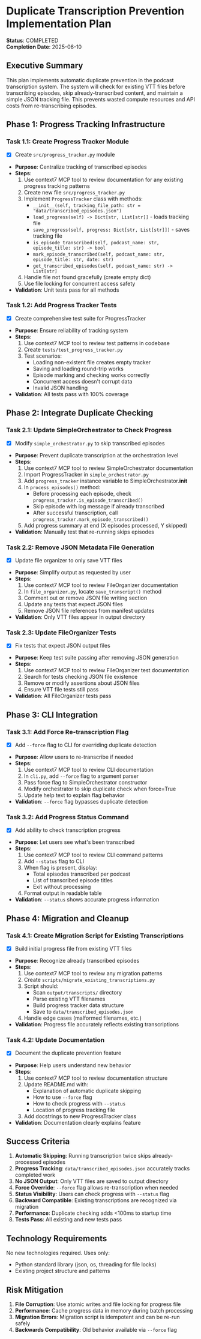 # Duplicate Transcription Prevention Implementation Plan

**Status**: COMPLETED  
**Completion Date**: 2025-06-10

## Executive Summary

This plan implements automatic duplicate prevention in the podcast transcription system. The system will check for existing VTT files before transcribing episodes, skip already-transcribed content, and maintain a simple JSON tracking file. This prevents wasted compute resources and API costs from re-transcribing episodes.

## Phase 1: Progress Tracking Infrastructure

### Task 1.1: Create Progress Tracker Module
- [x] Create `src/progress_tracker.py` module
- **Purpose**: Centralize tracking of transcribed episodes
- **Steps**:
  1. Use context7 MCP tool to review documentation for any existing progress tracking patterns
  2. Create new file `src/progress_tracker.py`
  3. Implement `ProgressTracker` class with methods:
     - `__init__(self, tracking_file_path: str = "data/transcribed_episodes.json")`
     - `load_progress(self) -> Dict[str, List[str]]` - loads tracking file
     - `save_progress(self, progress: Dict[str, List[str]])` - saves tracking file
     - `is_episode_transcribed(self, podcast_name: str, episode_title: str) -> bool`
     - `mark_episode_transcribed(self, podcast_name: str, episode_title: str, date: str)`
     - `get_transcribed_episodes(self, podcast_name: str) -> List[str]`
  4. Handle file not found gracefully (create empty dict)
  5. Use file locking for concurrent access safety
- **Validation**: Unit tests pass for all methods

### Task 1.2: Add Progress Tracker Tests
- [x] Create comprehensive test suite for ProgressTracker
- **Purpose**: Ensure reliability of tracking system
- **Steps**:
  1. Use context7 MCP tool to review test patterns in codebase
  2. Create `tests/test_progress_tracker.py`
  3. Test scenarios:
     - Loading non-existent file creates empty tracker
     - Saving and loading round-trip works
     - Episode marking and checking works correctly
     - Concurrent access doesn't corrupt data
     - Invalid JSON handling
- **Validation**: All tests pass with 100% coverage

## Phase 2: Integrate Duplicate Checking

### Task 2.1: Update SimpleOrchestrator to Check Progress
- [x] Modify `simple_orchestrator.py` to skip transcribed episodes
- **Purpose**: Prevent duplicate transcription at the orchestration level
- **Steps**:
  1. Use context7 MCP tool to review SimpleOrchestrator documentation
  2. Import ProgressTracker in `simple_orchestrator.py`
  3. Add `progress_tracker` instance variable to SimpleOrchestrator.__init__
  4. In `process_episodes()` method:
     - Before processing each episode, check `progress_tracker.is_episode_transcribed()`
     - Skip episode with log message if already transcribed
     - After successful transcription, call `progress_tracker.mark_episode_transcribed()`
  5. Add progress summary at end (X episodes processed, Y skipped)
- **Validation**: Manually test that re-running skips episodes

### Task 2.2: Remove JSON Metadata File Generation
- [x] Update file organizer to only save VTT files
- **Purpose**: Simplify output as requested by user
- **Steps**:
  1. Use context7 MCP tool to review FileOrganizer documentation
  2. In `file_organizer.py`, locate `save_transcript()` method
  3. Comment out or remove JSON file writing section
  4. Update any tests that expect JSON files
  5. Remove JSON file references from manifest updates
- **Validation**: Only VTT files appear in output directory

### Task 2.3: Update FileOrganizer Tests
- [x] Fix tests that expect JSON output files
- **Purpose**: Keep test suite passing after removing JSON generation
- **Steps**:
  1. Use context7 MCP tool to review FileOrganizer test documentation
  2. Search for tests checking JSON file existence
  3. Remove or modify assertions about JSON files
  4. Ensure VTT file tests still pass
- **Validation**: All FileOrganizer tests pass

## Phase 3: CLI Integration

### Task 3.1: Add Force Re-transcription Flag
- [x] Add `--force` flag to CLI for overriding duplicate detection
- **Purpose**: Allow users to re-transcribe if needed
- **Steps**:
  1. Use context7 MCP tool to review CLI documentation
  2. In `cli.py`, add `--force` flag to argument parser
  3. Pass force flag to SimpleOrchestrator constructor
  4. Modify orchestrator to skip duplicate check when force=True
  5. Update help text to explain flag behavior
- **Validation**: `--force` flag bypasses duplicate detection

### Task 3.2: Add Progress Status Command
- [x] Add ability to check transcription progress
- **Purpose**: Let users see what's been transcribed
- **Steps**:
  1. Use context7 MCP tool to review CLI command patterns
  2. Add `--status` flag to CLI
  3. When flag is present, display:
     - Total episodes transcribed per podcast
     - List of transcribed episode titles
     - Exit without processing
  4. Format output in readable table
- **Validation**: `--status` shows accurate progress information

## Phase 4: Migration and Cleanup

### Task 4.1: Create Migration Script for Existing Transcriptions
- [x] Build initial progress file from existing VTT files
- **Purpose**: Recognize already transcribed episodes
- **Steps**:
  1. Use context7 MCP tool to review any migration patterns
  2. Create `scripts/migrate_existing_transcriptions.py`
  3. Script should:
     - Scan `output/transcripts/` directory
     - Parse existing VTT filenames
     - Build progress tracker data structure
     - Save to `data/transcribed_episodes.json`
  4. Handle edge cases (malformed filenames, etc.)
- **Validation**: Progress file accurately reflects existing transcriptions

### Task 4.2: Update Documentation
- [x] Document the duplicate prevention feature
- **Purpose**: Help users understand new behavior
- **Steps**:
  1. Use context7 MCP tool to review documentation structure
  2. Update README.md with:
     - Explanation of automatic duplicate skipping
     - How to use `--force` flag
     - How to check progress with `--status`
     - Location of progress tracking file
  3. Add docstrings to new ProgressTracker class
- **Validation**: Documentation clearly explains feature

## Success Criteria

1. **Automatic Skipping**: Running transcription twice skips already-processed episodes
2. **Progress Tracking**: `data/transcribed_episodes.json` accurately tracks completed work
3. **No JSON Output**: Only VTT files are saved to output directory
4. **Force Override**: `--force` flag allows re-transcription when needed
5. **Status Visibility**: Users can check progress with `--status` flag
6. **Backward Compatible**: Existing transcriptions are recognized via migration
7. **Performance**: Duplicate checking adds <100ms to startup time
8. **Tests Pass**: All existing and new tests pass

## Technology Requirements

No new technologies required. Uses only:
- Python standard library (json, os, threading for file locks)
- Existing project structure and patterns

## Risk Mitigation

1. **File Corruption**: Use atomic writes and file locking for progress file
2. **Performance**: Cache progress data in memory during batch processing
3. **Migration Errors**: Migration script is idempotent and can be re-run safely
4. **Backwards Compatibility**: Old behavior available via `--force` flag